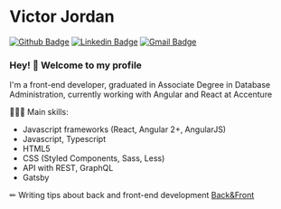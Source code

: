 # Victor Jordan

[![Github Badge](https://img.shields.io/badge/-Github-000?style=flat-square&logo=Github&logoColor=white&link=https://github.com/victorjordan95)](https://github.com/victorjordan95)
[![Linkedin Badge](https://img.shields.io/badge/-LinkedIn-blue?style=flat-square&logo=Linkedin&logoColor=white&link=https://www.linkedin.com/in/victorjordan95/)](https://www.linkedin.com/in/rebeccamanzi/)
[![Gmail Badge](https://img.shields.io/badge/-Gmail-c14438?style=flat-square&logo=Gmail&logoColor=white&link=mailto:victorjordan95@gmail.com)](mailto:victorjordan95@gmail.com)

### Hey! 👋 Welcome to my profile
I'm a front-end developer, graduated in Associate Degree in Database Administration, currently working with Angular and React at Accenture

👨🏻‍💻 Main skills:
- Javascript frameworks (React, Angular 2+, AngularJS)
- Javascript, Typescript
- HTML5
- CSS (Styled Components, Sass, Less)
- API with REST, GraphQL
- Gatsby 

✏ Writing tips about back and front-end development [Back&Front](www.backefront.com.br)

